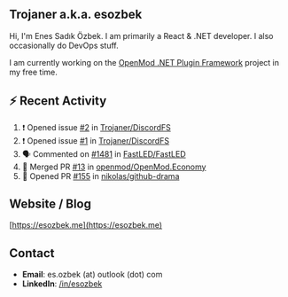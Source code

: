 ##  Trojaner a.k.a. esozbek
Hi, I'm Enes Sadık Özbek. I am primarily a React & .NET developer. I also occasionally do DevOps stuff.

I am currently working on the [OpenMod .NET Plugin Framework](https://github.com/openmod/openmod) project in my free time. 

## :zap: Recent Activity

<!--START_SECTION:activity-->
1. ❗️ Opened issue [#2](https://github.com/Trojaner/DiscordFS/issues/2) in [Trojaner/DiscordFS](https://github.com/Trojaner/DiscordFS)
2. ❗️ Opened issue [#1](https://github.com/Trojaner/DiscordFS/issues/1) in [Trojaner/DiscordFS](https://github.com/Trojaner/DiscordFS)
3. 🗣 Commented on [#1481](https://github.com/FastLED/FastLED/issues/1481) in [FastLED/FastLED](https://github.com/FastLED/FastLED)
4. 🎉 Merged PR [#13](https://github.com/openmod/OpenMod.Economy/pull/13) in [openmod/OpenMod.Economy](https://github.com/openmod/OpenMod.Economy)
5. 💪 Opened PR [#155](https://github.com/nikolas/github-drama/pull/155) in [nikolas/github-drama](https://github.com/nikolas/github-drama)
<!--END_SECTION:activity-->

## Website / Blog
[https://esozbek.me](https://esozbek.me)

## Contact
- **Email**: es.ozbek (at) outlook (dot) com
- **LinkedIn**: [/in/esozbek](https://linkedin.com/in/esozbek)
